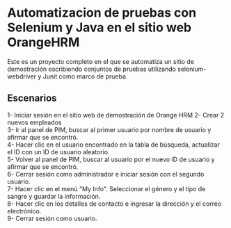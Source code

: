 
# Automatizacion de pruebas con Selenium y Java en el sitio web OrangeHRM
Este es un proyecto completo en el que se automatiza un sitio de demostración escribiendo 
conjuntos de pruebas utilizando selenium-webdriver y Junit como marco de prueba.
## Escenarios 
1- Iniciar sesión en el sitio web de demostración de Orange HRM
2- Crear 2 nuevos empleados <br>
3- Ir al panel de PIM, buscar al primer usuario por nombre de usuario y afirmar que se encontró.<br>
4- Hacer clic en el usuario encontrado en la tabla de búsqueda, actualizar el ID con un ID de usuario aleatorio.<br> 
5- Volver al panel de PIM, buscar al usuario por el nuevo ID de usuario y afirmar que se encontró.  
6- Cerrar sesión como administrador e iniciar sesión con el segundo usuario.  
7- Hacer clic en el menú "My Info". Seleccionar el género y el tipo de sangre y guardar la información.  
8- Hacer clic en los detalles de contacto e ingresar la dirección y el correo electrónico.  
9- Cerrar sesión como usuario. 
